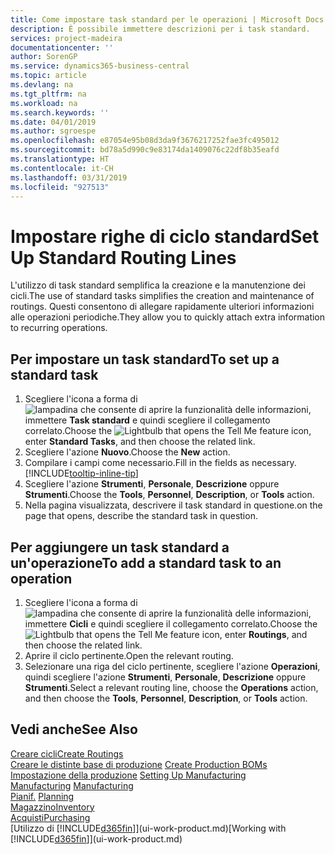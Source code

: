 ```yaml
---
title: Come impostare task standard per le operazioni | Microsoft Docs
description: È possibile immettere descrizioni per i task standard.
services: project-madeira
documentationcenter: ''
author: SorenGP
ms.service: dynamics365-business-central
ms.topic: article
ms.devlang: na
ms.tgt_pltfrm: na
ms.workload: na
ms.search.keywords: ''
ms.date: 04/01/2019
ms.author: sgroespe
ms.openlocfilehash: e87054e95b08d3da9f3676217252fae3fc495012
ms.sourcegitcommit: bd78a5d990c9e83174da1409076c22df8b35eafd
ms.translationtype: HT
ms.contentlocale: it-CH
ms.lasthandoff: 03/31/2019
ms.locfileid: "927513"
---
```

# <a name="set-up-standard-routing-lines"></a><span data-ttu-id="a2546-103">Impostare righe di ciclo standard</span><span class="sxs-lookup"><span data-stu-id="a2546-103">Set Up Standard Routing Lines</span></span>
<span data-ttu-id="a2546-104">L'utilizzo di task standard semplifica la creazione e la manutenzione dei cicli.</span><span class="sxs-lookup"><span data-stu-id="a2546-104">The use of standard tasks simplifies the creation and maintenance of routings.</span></span> <span data-ttu-id="a2546-105">Questi consentono di allegare rapidamente ulteriori informazioni alle operazioni periodiche.</span><span class="sxs-lookup"><span data-stu-id="a2546-105">They allow you to quickly attach extra information to recurring operations.</span></span>

## <a name="to-set-up-a-standard-task"></a><span data-ttu-id="a2546-106">Per impostare un task standard</span><span class="sxs-lookup"><span data-stu-id="a2546-106">To set up a standard task</span></span>
1. <span data-ttu-id="a2546-107">Scegliere l'icona a forma di ![lampadina che consente di aprire la funzionalità delle informazioni](media/ui-search/search_small.png "Informazioni sull'operazione che si desidera eseguire"), immettere **Task standard** e quindi scegliere il collegamento correlato.</span><span class="sxs-lookup"><span data-stu-id="a2546-107">Choose the ![Lightbulb that opens the Tell Me feature](media/ui-search/search_small.png "Tell me what you want to do") icon, enter **Standard Tasks**, and then choose the related link.</span></span>
2. <span data-ttu-id="a2546-108">Scegliere l'azione **Nuovo**.</span><span class="sxs-lookup"><span data-stu-id="a2546-108">Choose the **New** action.</span></span>
3. <span data-ttu-id="a2546-109">Compilare i campi come necessario.</span><span class="sxs-lookup"><span data-stu-id="a2546-109">Fill in the fields as necessary.</span></span> [!INCLUDE[tooltip-inline-tip](includes/tooltip-inline-tip_md.md)]
4. <span data-ttu-id="a2546-110">Scegliere l'azione **Strumenti**, **Personale**, **Descrizione** oppure **Strumenti**.</span><span class="sxs-lookup"><span data-stu-id="a2546-110">Choose the **Tools**, **Personnel**, **Description**, or **Tools** action.</span></span>
5. <span data-ttu-id="a2546-111">Nella pagina visualizzata, descrivere il task standard in questione.</span><span class="sxs-lookup"><span data-stu-id="a2546-111">on the page that opens, describe the standard task in question.</span></span>

## <a name="to-add-a-standard-task-to-an-operation"></a><span data-ttu-id="a2546-112">Per aggiungere un task standard a un'operazione</span><span class="sxs-lookup"><span data-stu-id="a2546-112">To add a standard task to an operation</span></span>
1. <span data-ttu-id="a2546-113">Scegliere l'icona a forma di ![lampadina che consente di aprire la funzionalità delle informazioni](media/ui-search/search_small.png "Informazioni sull'operazione che si desidera eseguire"), immettere **Cicli** e quindi scegliere il collegamento correlato.</span><span class="sxs-lookup"><span data-stu-id="a2546-113">Choose the ![Lightbulb that opens the Tell Me feature](media/ui-search/search_small.png "Tell me what you want to do") icon, enter **Routings**, and then choose the related link.</span></span>
2. <span data-ttu-id="a2546-114">Aprire il ciclo pertinente.</span><span class="sxs-lookup"><span data-stu-id="a2546-114">Open the relevant routing.</span></span>
3. <span data-ttu-id="a2546-115">Selezionare una riga del ciclo pertinente, scegliere l'azione **Operazioni**, quindi scegliere l'azione **Strumenti**, **Personale**, **Descrizione** oppure **Strumenti**.</span><span class="sxs-lookup"><span data-stu-id="a2546-115">Select a relevant routing line, choose the **Operations** action, and then choose the **Tools**, **Personnel**, **Description**, or **Tools** action.</span></span>

## <a name="see-also"></a><span data-ttu-id="a2546-116">Vedi anche</span><span class="sxs-lookup"><span data-stu-id="a2546-116">See Also</span></span>  
[<span data-ttu-id="a2546-117">Creare cicli</span><span class="sxs-lookup"><span data-stu-id="a2546-117">Create Routings</span></span>](production-how-to-create-routings.md)  
<span data-ttu-id="a2546-118">[Creare le distinte base di produzione](production-how-to-create-production-boms.md)   </span><span class="sxs-lookup"><span data-stu-id="a2546-118">[Create Production BOMs](production-how-to-create-production-boms.md)   </span></span>  
<span data-ttu-id="a2546-119">[Impostazione della produzione](production-configure-production-processes.md) </span><span class="sxs-lookup"><span data-stu-id="a2546-119">[Setting Up Manufacturing](production-configure-production-processes.md) </span></span>  
<span data-ttu-id="a2546-120">[Manufacturing](production-manage-manufacturing.md)  </span><span class="sxs-lookup"><span data-stu-id="a2546-120">[Manufacturing](production-manage-manufacturing.md)  </span></span>  
<span data-ttu-id="a2546-121">[Pianif.](production-planning.md) </span><span class="sxs-lookup"><span data-stu-id="a2546-121">[Planning](production-planning.md) </span></span>  
[<span data-ttu-id="a2546-122">Magazzino</span><span class="sxs-lookup"><span data-stu-id="a2546-122">Inventory</span></span>](inventory-manage-inventory.md)  
[<span data-ttu-id="a2546-123">Acquisti</span><span class="sxs-lookup"><span data-stu-id="a2546-123">Purchasing</span></span>](purchasing-manage-purchasing.md)  
<span data-ttu-id="a2546-124">[Utilizzo di [!INCLUDE[d365fin](includes/d365fin_md.md)]](ui-work-product.md)</span><span class="sxs-lookup"><span data-stu-id="a2546-124">[Working with [!INCLUDE[d365fin](includes/d365fin_md.md)]](ui-work-product.md)</span></span>  
